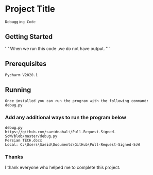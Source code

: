 # Project Title
```
Debugging Code
```
## Getting Started

'''
When we run this code ,we do not have output.
'''


## Prerequisites
```
Pycharm V2020.1
```

## Running
```
Once installed you can run the program with the following command:
debug.py
```

### Add any additional ways to run the program below

```
debug.py
https://github.com/saeidnahali/Pull-Request-Signed-SoW/blob/master/debug.py
Persian TECH.docx
Local: C:\Users\Saeid\Documents\GitHub\Pull-Request-Signed-SoW
```
### Thanks
I thank everyone who helped me to complete this project.
